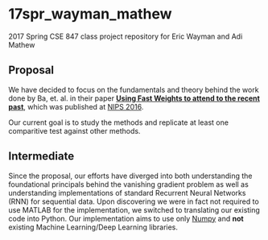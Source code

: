 # 17spr_wayman_mathew

2017 Spring CSE 847 class project repository for Eric Wayman and Adi Mathew

## Proposal ##

We have decided to focus on the fundamentals and theory behind the work done by Ba, et. al. in their paper [**Using Fast Weights to attend to the recent past**](https://papers.nips.cc/paper/6057-using-fast-weights-to-attend-to-the-recent-past.pdf), which was published at [NIPS 2016](https://papers.nips.cc/paper/6057-using-fast-weights-to-attend-to-the-recent-past).

Our current goal is to study the methods and replicate at least one comparitive test against other methods.

## Intermediate ##

Since the proposal, our efforts have diverged into both understanding the foundational principals behind the vanishing gradient problem as well as understanding implementations of standard Recurrent Neural Networks (RNN) for sequential data.
Upon discovering we were in fact not required to use MATLAB for the implementation, we switched to translating our existing code into Python.
Our implementation aims to use only [Numpy](http://www.numpy.org) and **not** existing Machine Learning/Deep Learning libraries.
